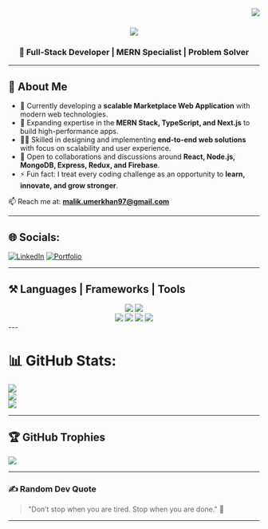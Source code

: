 <img align="right" src="https://visitor-badge.laobi.icu/badge?page_id=umermehboobkhan.umermehboobkhan" />

<h1 align="center">
  <img src="https://readme-typing-svg.herokuapp.com/?font=Righteous&size=35&center=true&vCenter=true&width=600&height=70&duration=4000&lines=Hi+There!+👋;+I'm+Umer+Mehboob+Khan!;MERN+Stack+Developer;Passionate+about+Scalable+Web+Apps" />
</h1>

<h3 align="center">🚀 Full-Stack Developer | MERN Specialist | Problem Solver</h3>

---
## 💫 About Me
- 🔭 Currently developing a **scalable Marketplace Web Application** with modern web technologies.  
- 🌱 Expanding expertise in the **MERN Stack, TypeScript, and Next.js** to build high-performance apps.  
- 👨‍💻 Skilled in designing and implementing **end-to-end web solutions** with focus on scalability and user experience.  
- 💬 Open to collaborations and discussions around **React, Node.js, MongoDB, Express, Redux, and Firebase**.  
- ⚡ Fun fact: I treat every coding challenge as an opportunity to **learn, innovate, and grow stronger**.  


📫 Reach me at: **malik.umerkhan97@gmail.com**

---

## 🌐 Socials:
[![LinkedIn](https://img.shields.io/badge/LinkedIn-%230077B5.svg?logo=linkedin&logoColor=white)](https://www.linkedin.com/in/umer-khan123/) 
[![Portfolio](https://img.shields.io/badge/Portfolio-%23FF5722.svg?logo=vercel&logoColor=white)](https://umerkhan-portfolio.netlify.app/) 

---

## ⚒️ Languages | Frameworks | Tools
<div align="center"> <img src="https://skillicons.dev/icons?i=react,redux,nodejs,express,mongodb,javascript,typescript,firebase,python,nextjs" /> <img src="https://skillicons.dev/icons?i=html,css,tailwind,bootstrap,postman,git,github,vscode" /><br> <img src="https://img.shields.io/badge/GSAP-88CE02?style=for-the-badge&logo=greensock&logoColor=white" /> <img src="https://img.shields.io/badge/Aceternity%20UI-000000?style=for-the-badge&logo=vercel&logoColor=white" /> <img src="https://img.shields.io/badge/Locomotive%20Scroll-FF6F61?style=for-the-badge&logo=javascript&logoColor=white" /> <img src="https://img.shields.io/badge/Lenis-222222?style=for-the-badge&logo=javascript&logoColor=yellow" /> </div>
---

# 📊 GitHub Stats:
![](https://github-readme-stats.vercel.app/api?username=Malik-Umer-Mehboob&theme=dark&hide_border=false&include_all_commits=true&count_private=true)<br/>
![](https://github-readme-streak-stats.herokuapp.com/?user=Malik-Umer-Mehboob&theme=dark&hide_border=false)<br/>
![](https://github-readme-stats.vercel.app/api/top-langs/?username=Malik-Umer-Mehboob&theme=dark&hide_border=false&include_all_commits=true&count_private=true&layout=compact)

---

## 🏆 GitHub Trophies
![](https://github-profile-trophy.vercel.app/?username=Malik-Umer-Mehboob&theme=radical&no-frame=false&no-bg=false&margin-w=4)


---

### ✍️ Random Dev Quote
> "Don’t stop when you are tired. Stop when you are done." 🚀

---

